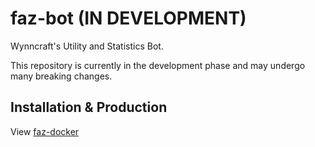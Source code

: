 # faz-bot (IN DEVELOPMENT)

Wynncraft's Utility and Statistics Bot.

This repository is currently in the development phase and may undergo many breaking changes.

## Installation & Production

View [faz-docker](https://github.com/FAZuH/faz-docker)

<!-- ## Todo -->
<!---->
<!-- - command description -->
<!-- - improve help command -->
<!-- - tests (pain) -->
<!-- - commands -->
<!--   - admin commands -->
<!--     - traceback `<bool>` -->
<!--     - log_commands `<channel_id>` -->
<!--   - wynnanalyze -->
<!--     - alt_checker -->
<!--     - prof_worlds -->
<!--     - xp_grind_party -->
<!--   - wynnstat -->
<!--     - worldlist -->
<!--     - activity -->
<!--     - player -->
<!--     - player_guilds -->
<!--     - guild -->
<!--     - guild_member -->
<!--     - find_hunteds -->
<!--     - find_returned -->
<!--   - wynntrack: continuous simple stat tracking -->
<!--     - online -->
<!--     - player -->
<!--     - guild -->
<!--     - guild_member -->
